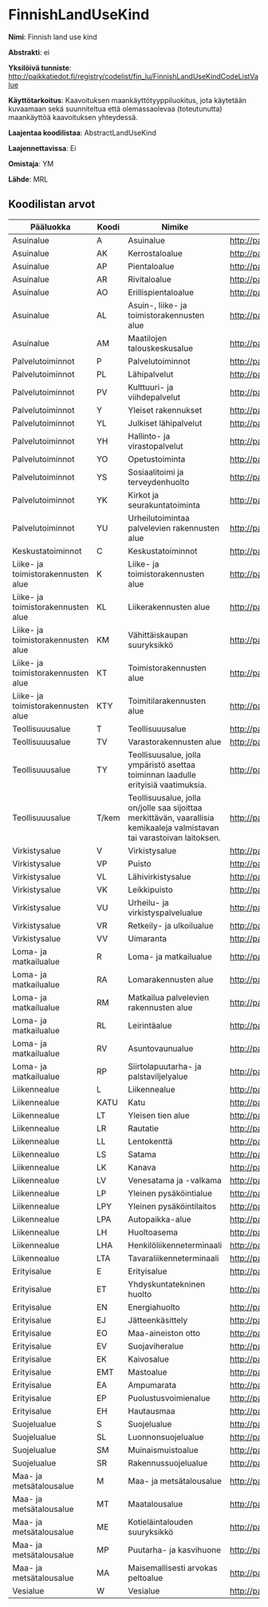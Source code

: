 # FinnishLandUseKind

**Nimi**: Finnish land use kind

**Abstrakti**: ei

**Yksilöivä tunniste**: http://paikkatiedot.fi/registry/codelist/fin_lu/FinnishLandUseKindCodeListValue

**Käyttötarkoitus**: Kaavoituksen maankäyttötyyppiluokitus, jota käytetään kuvaamaan sekä suunniteltua että olemassaolevaa (toteutunutta) maankäyttöä kaavoituksen yhteydessä.

**Laajentaa koodilistaa**: AbstractLandUseKind

**Laajennettavissa**: Ei

**Omistaja**: YM

**Lähde**: MRL

## Koodilistan arvot

Pääluokka         | Koodi     | Nimike           | Tunniste
------------------|-----------|------------------|------------
Asuinalue    | A       | Asuinalue   | http://paikkatiedot.fi/registry/codelist/fin_lu/FinnishLandUseKindCodeListValue/A0
Asuinalue    | AK       | Kerrostaloalue   | http://paikkatiedot.fi/registry/codelist/fin_lu/FinnishLandUseKindCodeListValue/A1
Asuinalue   | AP       | Pientaloalue     | http://paikkatiedot.fi/registry/codelist/fin_lu/FinnishLandUseKindCodeListValue/A2
Asuinalue   | AR       | Rivitaloalue     | http://paikkatiedot.fi/registry/codelist/fin_lu/FinnishLandUseKindCodeListValue/A3
Asuinalue   | AO       | Erillispientaloalue     | http://paikkatiedot.fi/registry/codelist/fin_lu/FinnishLandUseKindCodeListValue/A4
Asuinalue   | AL       | Asuin-, liike- ja toimistorakennusten alue     | http://paikkatiedot.fi/registry/codelist/fin_lu/FinnishLandUseKindCodeListValue/A5
Asuinalue   | AM       | Maatilojen talouskeskusalue     | http://paikkatiedot.fi/registry/codelist/fin_lu/FinnishLandUseKindCodeListValue/A6
Palvelutoiminnot       | P       | Palvelutoiminnot     | http://paikkatiedot.fi/registry/codelist/fin_lu/FinnishLandUseKindCodeListValue/P0
Palvelutoiminnot       | PL       | Lähipalvelut     | http://paikkatiedot.fi/registry/codelist/fin_lu/FinnishLandUseKindCodeListValue/P1
Palvelutoiminnot       | PV       | Kulttuuri- ja viihdepalvelut  | http://paikkatiedot.fi/registry/codelist/fin_lu/FinnishLandUseKindCodeListValue/P2
Palvelutoiminnot       | Y       | Yleiset rakennukset  | http://paikkatiedot.fi/registry/codelist/fin_lu/FinnishLandUseKindCodeListValue/P3
Palvelutoiminnot       | YL       | Julkiset lähipalvelut  | http://paikkatiedot.fi/registry/codelist/fin_lu/FinnishLandUseKindCodeListValue/P4
Palvelutoiminnot       | YH       | Hallinto- ja virastopalvelut  | http://paikkatiedot.fi/registry/codelist/fin_lu/FinnishLandUseKindCodeListValue/P5
Palvelutoiminnot       | YO       | Opetustoiminta  | http://paikkatiedot.fi/registry/codelist/fin_lu/FinnishLandUseKindCodeListValue/P6
Palvelutoiminnot       | YS       | Sosiaalitoimi ja terveydenhuolto  | http://paikkatiedot.fi/registry/codelist/fin_lu/FinnishLandUseKindCodeListValue/P7
Palvelutoiminnot       | YK       | Kirkot ja seurakuntatoiminta  | http://paikkatiedot.fi/registry/codelist/fin_lu/FinnishLandUseKindCodeListValue/P8
Palvelutoiminnot       | YU       |  Urheilutoimintaa palvelevien rakennusten alue | http://paikkatiedot.fi/registry/codelist/fin_lu/FinnishLandUseKindCodeListValue/P9
Keskustatoiminnot  | C       | Keskustatoiminnot     | http://paikkatiedot.fi/registry/codelist/fin_lu/FinnishLandUseKindCodeListValue/C0
Liike- ja toimistorakennusten alue  | K       |Liike- ja toimistorakennusten alue     | http://paikkatiedot.fi/registry/codelist/fin_lu/FinnishLandUseKindCodeListValue/K0
Liike- ja toimistorakennusten alue  | KL       | Liikerakennusten alue     | http://paikkatiedot.fi/registry/codelist/fin_lu/FinnishLandUseKindCodeListValue/K1
Liike- ja toimistorakennusten alue   | KM      | Vähittäiskaupan suuryksikkö    | http://paikkatiedot.fi/registry/codelist/fin_lu/FinnishLandUseKindCodeListValue/K2
Liike- ja toimistorakennusten alue  | KT      | Toimistorakennusten alue     | http://paikkatiedot.fi/registry/codelist/fin_lu/FinnishLandUseKindCodeListValue/K3
Liike- ja toimistorakennusten alue   | KTY       | Toimitilarakennusten alue     | http://paikkatiedot.fi/registry/codelist/fin_lu/FinnishLandUseKindCodeListValue/K4
Teollisuuusalue    | T      | Teollisuuusalue     | http://paikkatiedot.fi/registry/codelist/fin_lu/FinnishLandUseKindCodeListValue/T0
Teollisuuusalue    | TV       | Varastorakennusten alue     | http://paikkatiedot.fi/registry/codelist/fin_lu/FinnishLandUseKindCodeListValue/T1
Teollisuuusalue    | TY       | Teollisuusalue, jolla ympäristö asettaa toiminnan laadulle erityisiä vaatimuksia.   | http://paikkatiedot.fi/registry/codelist/fin_lu/FinnishLandUseKindCodeListValue/T2
Teollisuuusalue    | T/kem       | Teollisuusalue, jolla on/jolle saa sijoittaa merkittävän, vaarallisia kemikaaleja valmistavan tai varastoivan laitoksen.     | http://paikkatiedot.fi/registry/codelist/fin_lu/FinnishLandUseKindCodeListValue/T3
Virkistysalue    | V       | Virkistysalue     | http://paikkatiedot.fi/registry/codelist/fin_lu/FinnishLandUseKindCodeListValue/V0
Virkistysalue    | VP       | Puisto     | http://paikkatiedot.fi/registry/codelist/fin_lu/FinnishLandUseKindCodeListValue/V1
Virkistysalue    | VL       | Lähivirkistysalue     | http://paikkatiedot.fi/registry/codelist/fin_lu/FinnishLandUseKindCodeListValue/V2
Virkistysalue    | VK       | Leikkipuisto     | http://paikkatiedot.fi/registry/codelist/fin_lu/FinnishLandUseKindCodeListValue/V3
Virkistysalue    | VU       | Urheilu- ja virkistyspalvelualue     | http://paikkatiedot.fi/registry/codelist/fin_lu/FinnishLandUseKindCodeListValue/V4
Virkistysalue    | VR       | Retkeily- ja ulkoilualue     | http://paikkatiedot.fi/registry/codelist/fin_lu/FinnishLandUseKindCodeListValue/V5
Virkistysalue    | VV       | Uimaranta    | http://paikkatiedot.fi/registry/codelist/fin_lu/FinnishLandUseKindCodeListValue/V6
Loma- ja matkailualue    | R       | Loma- ja matkailualue    | http://paikkatiedot.fi/registry/codelist/fin_lu/FinnishLandUseKindCodeListValue/R0
Loma- ja matkailualue    | RA       | Lomarakennusten alue    | http://paikkatiedot.fi/registry/codelist/fin_lu/FinnishLandUseKindCodeListValue/R1
Loma- ja matkailualue    | RM       | Matkailua palvelevien rakennusten alue   | http://paikkatiedot.fi/registry/codelist/fin_lu/FinnishLandUseKindCodeListValue/R2
Loma- ja matkailualue    | RL       | Leirintäalue    | http://paikkatiedot.fi/registry/codelist/fin_lu/FinnishLandUseKindCodeListValue/R3
Loma- ja matkailualue    | RV       | Asuntovaunualue    | http://paikkatiedot.fi/registry/codelist/fin_lu/FinnishLandUseKindCodeListValue/R4
Loma- ja matkailualue    | RP       | Siirtolapuutarha- ja palstaviljelyalue    | http://paikkatiedot.fi/registry/codelist/fin_lu/FinnishLandUseKindCodeListValue/R5
Liikennealue    | L       | Liikennealue     | http://paikkatiedot.fi/registry/codelist/fin_lu/FinnishLandUseKindCodeListValue/L0
Liikennealue    | KATU       | Katu     | http://paikkatiedot.fi/registry/codelist/fin_lu/FinnishLandUseKindCodeListValue/L1
Liikennealue    | LT       | Yleisen tien alue     | http://paikkatiedot.fi/registry/codelist/fin_lu/FinnishLandUseKindCodeListValue/L2
Liikennealue    | LR       | Rautatie     | http://paikkatiedot.fi/registry/codelist/fin_lu/FinnishLandUseKindCodeListValue/L3
Liikennealue    | LL       | Lentokenttä     | http://paikkatiedot.fi/registry/codelist/fin_lu/FinnishLandUseKindCodeListValue/L4
Liikennealue    | LS       | Satama     | http://paikkatiedot.fi/registry/codelist/fin_lu/FinnishLandUseKindCodeListValue/L5
Liikennealue    | LK       | Kanava     | http://paikkatiedot.fi/registry/codelist/fin_lu/FinnishLandUseKindCodeListValue/L6
Liikennealue    | LV       | Venesatama ja -valkama    | http://paikkatiedot.fi/registry/codelist/fin_lu/FinnishLandUseKindCodeListValue/L7
Liikennealue    | LP       | Yleinen pysäköintialue     | http://paikkatiedot.fi/registry/codelist/fin_lu/FinnishLandUseKindCodeListValue/L8
Liikennealue    | LPY       | Yleinen pysäköintilaitos     | http://paikkatiedot.fi/registry/codelist/fin_lu/FinnishLandUseKindCodeListValue/L9
Liikennealue    | LPA       | Autopaikka-alue     | http://paikkatiedot.fi/registry/codelist/fin_lu/FinnishLandUseKindCodeListValue/L10
Liikennealue    | LH       | Huoltoasema     | http://paikkatiedot.fi/registry/codelist/fin_lu/FinnishLandUseKindCodeListValue/L11
Liikennealue    | LHA       | Henkilöliikenneterminaali     | http://paikkatiedot.fi/registry/codelist/fin_lu/FinnishLandUseKindCodeListValue/L12
Liikennealue    | LTA       | Tavaraliikenneterminaali     | http://paikkatiedot.fi/registry/codelist/fin_lu/FinnishLandUseKindCodeListValue/L13
Erityisalue    | E       | Erityisalue    | http://paikkatiedot.fi/registry/codelist/fin_lu/FinnishLandUseKindCodeListValue/E0
Erityisalue    | ET       | Yhdyskuntatekninen huolto     | http://paikkatiedot.fi/registry/codelist/fin_lu/FinnishLandUseKindCodeListValue/E1
Erityisalue    | EN       | Energiahuolto     | http://paikkatiedot.fi/registry/codelist/fin_lu/FinnishLandUseKindCodeListValue/E1
Erityisalue    | EJ       | Jätteenkäsittely     | http://paikkatiedot.fi/registry/codelist/fin_lu/FinnishLandUseKindCodeListValue/E2
Erityisalue    | EO       | Maa-aineiston otto     | http://paikkatiedot.fi/registry/codelist/fin_lu/FinnishLandUseKindCodeListValue/E3
Erityisalue    | EV       | Suojaviheralue     | http://paikkatiedot.fi/registry/codelist/fin_lu/FinnishLandUseKindCodeListValue/E4
Erityisalue    | EK       | Kaivosalue    | http://paikkatiedot.fi/registry/codelist/fin_lu/FinnishLandUseKindCodeListValue/E5
Erityisalue    | EMT       | Mastoalue     | http://paikkatiedot.fi/registry/codelist/fin_lu/FinnishLandUseKindCodeListValue/E6
Erityisalue    | EA       | Ampumarata     | http://paikkatiedot.fi/registry/codelist/fin_lu/FinnishLandUseKindCodeListValue/E7
Erityisalue    | EP       | Puolustusvoimienalue     | http://paikkatiedot.fi/registry/codelist/fin_lu/FinnishLandUseKindCodeListValue/E8
Erityisalue    | EH       | Hautausmaa     | http://paikkatiedot.fi/registry/codelist/fin_lu/FinnishLandUseKindCodeListValue/E9
Suojelualue    | S       | Suojelualue     | http://paikkatiedot.fi/registry/codelist/fin_lu/FinnishLandUseKindCodeListValue/S0
Suojelualue    | SL       | Luonnonsuojelualue     | http://paikkatiedot.fi/registry/codelist/fin_lu/FinnishLandUseKindCodeListValue/S1
Suojelualue    | SM       | Muinaismuistoalue     | http://paikkatiedot.fi/registry/codelist/fin_lu/FinnishLandUseKindCodeListValue/A82
Suojelualue    | SR       | Rakennussuojelualue     | http://paikkatiedot.fi/registry/codelist/fin_lu/FinnishLandUseKindCodeListValue/S3
Maa- ja metsätalousalue    | M       | Maa- ja metsätalousalue     | http://paikkatiedot.fi/registry/codelist/fin_lu/FinnishLandUseKindCodeListValue/M0
Maa- ja metsätalousalue    | MT       | Maatalousalue     | http://paikkatiedot.fi/registry/codelist/fin_lu/FinnishLandUseKindCodeListValue/M1
Maa- ja metsätalousalue    | ME       | Kotieläintalouden suuryksikkö     | http://paikkatiedot.fi/registry/codelist/fin_lu/FinnishLandUseKindCodeListValue/M2
Maa- ja metsätalousalue    | MP       | Puutarha- ja kasvihuone     | http://paikkatiedot.fi/registry/codelist/fin_lu/FinnishLandUseKindCodeListValue/M3
Maa- ja metsätalousalue    | MA       | Maisemallisesti arvokas peltoalue     | http://paikkatiedot.fi/registry/codelist/fin_lu/FinnishLandUseKindCodeListValue/M4
Vesialue    | W       | Vesialue     | http://paikkatiedot.fi/registry/codelist/fin_lu/FinnishLandUseKindCodeListValue/W0
